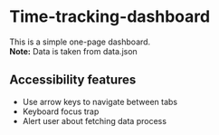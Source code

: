 # Time-tracking-dashboard

This is a simple one-page dashboard.  
**Note:** Data is taken from data.json

## Accessibility features
- Use arrow keys to navigate between tabs
- Keyboard focus trap 
- Alert user about fetching data process
